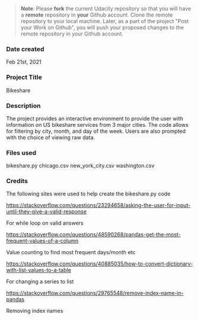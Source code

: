 >**Note**: Please **fork** the current Udacity repository so that you will have a **remote** repository in **your** Github account. Clone the remote repository to your local machine. Later, as a part of the project "Post your Work on Github", you will push your proposed changes to the remote repository in your Github account.

### Date created
Feb 21st, 2021

### Project Title
Bikeshare

### Description
The project provides an interactive environment to provide the user with information on US bikeshare services from 3 major cities. The code allows for filtering by city, month, and day of the week. Users are also prompted with the choice of viewing raw data.

### Files used
bikeshare.py
chicago.csv
new_york_city.csv
washington.csv

### Credits
The following sites were used to help create the bikeshare.py code

https://stackoverflow.com/questions/23294658/asking-the-user-for-input-until-they-give-a-valid-response

For while loop on valid answers

https://stackoverflow.com/questions/48590268/pandas-get-the-most-frequent-values-of-a-column

Value counting to find most frequent days/month etc

https://stackoverflow.com/questions/40885035/how-to-convert-dictionary-with-list-values-to-a-table

For changing a series to list

https://stackoverflow.com/questions/29765548/remove-index-name-in-pandas

Removing index names
